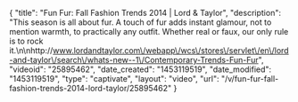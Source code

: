 {
    "title": "Fun Fur: Fall Fashion Trends 2014 | Lord & Taylor",
    "description": "This season is all about fur. A touch of fur adds instant glamour, not to mention warmth, to practically any outfit. Whether real or faux, our only rule is to rock it.\n\nhttp:\/\/www.lordandtaylor.com\/webapp\/wcs\/stores\/servlet\/en\/lord-and-taylor\/search\/whats-new--1\/Contemporary-Trends-Fun-Fur",
    "videoid": "25895462",
    "date_created": "1453119519",
    "date_modified": "1453119519",
    "type": "captivate",
    "layout": "video",
    "url": "\/v\/fun-fur-fall-fashion-trends-2014-lord-taylor\/25895462"
}